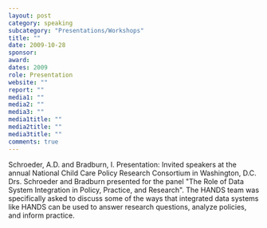 ```yaml
---
layout: post
category: speaking
subcategory: "Presentations/Workshops"
title: ""
date: 2009-10-28
sponsor:
award:
dates: 2009
role: Presentation
website: ""
report: ""
media1: ""
media2: ""
media3: ""
media1title: ""
media2title: ""
media3title: ""
comments: true
---
```


Schroeder, A.D. and Bradburn, I. Presentation: Invited speakers at the annual National Child Care Policy Research Consortium in Washington, D.C. Drs. Schroeder and Bradburn presented for the panel "The Role of Data System Integration in Policy, Practice, and Research". The HANDS team was specifically asked to discuss some of the ways that integrated data systems like HANDS can be used to answer research questions, analyze policies, and inform practice.

